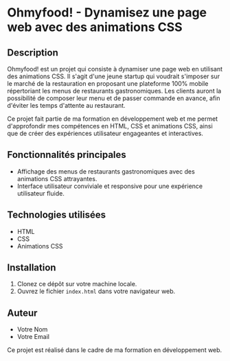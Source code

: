 # Ohmyfood! - Dynamisez une page web avec des animations CSS

## Description

Ohmyfood! est un projet qui consiste à dynamiser une page web en utilisant des animations CSS. Il s'agit d'une jeune startup qui voudrait s'imposer sur le marché de la restauration en proposant une plateforme 100% mobile répertoriant les menus de restaurants gastronomiques. Les clients auront la possibilité de composer leur menu et de passer commande en avance, afin d'éviter les temps d'attente au restaurant.

Ce projet fait partie de ma formation en développement web et me permet d'approfondir mes compétences en HTML, CSS et animations CSS, ainsi que de créer des expériences utilisateur engageantes et interactives.

## Fonctionnalités principales

- Affichage des menus de restaurants gastronomiques avec des animations CSS attrayantes.
- Interface utilisateur conviviale et responsive pour une expérience utilisateur fluide.

## Technologies utilisées

- HTML
- CSS
- Animations CSS

## Installation

1. Clonez ce dépôt sur votre machine locale.
2. Ouvrez le fichier `index.html` dans votre navigateur web.

## Auteur

- Votre Nom
- Votre Email

Ce projet est réalisé dans le cadre de ma formation en développement web.

